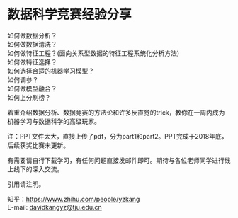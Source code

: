 # 数据科学竞赛经验分享
如何做数据分析？  
如何做数据清洗？  
如何做特征工程？(面向关系型数据的特征工程系统化分析方法)  
如何做特征选择？  
如何选择合适的机器学习模型？  
如何调参？  
如何做模型融合？  
如何上分刷榜？  

着重介绍数据分析、数据竞赛的方法论和许多反直觉的trick，教你在一周内成为机器学习与数据科学的高级玩家。

注：PPT文件太大，直接上传了pdf，分为part1和part2。PPT完成于2018年底，后续获奖比赛未更新。  

有需要请自行下载学习，有任何问题直接发邮件即可。期待与各位老师同学进行线上线下的深入交流。  

引用请注明。  

知乎：https://www.zhihu.com/people/yzkang  
E-mail: davidkangyz@tju.edu.cn  
